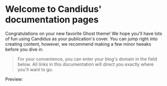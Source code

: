 <script setup>
  import SiteInput from '../components/SiteInput.vue';
  import SiteOutput from '../components/SiteOutput.vue';
</script>

# Welcome to Candidus' documentation pages

Congratulations on your new favorite Ghost theme! We hope you'll have lots of fun using Candidus as your publication's cover. You can jump right into creating content, however, we recommend making a few minor tweaks before you dive in.

> For your convenience, you can enter your blog's domain in the field below. All links in this documentation will direct you exactly where you'll want to go.

<ClientOnly>
  <SiteInput />
</ClientOnly>
Preview: <ClientOnly> <SiteOutput path="ghost/#/settings/" /> </ClientOnly>